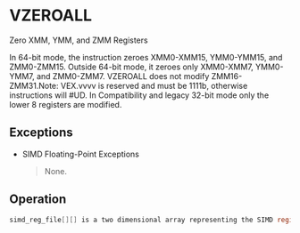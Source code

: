 # VZEROALL

Zero XMM, YMM, and ZMM Registers

In 64-bit mode, the instruction zeroes XMM0-XMM15, YMM0-YMM15, and ZMM0-ZMM15.
Outside 64-bit mode, it zeroes only XMM0-XMM7, YMM0-YMM7, and ZMM0-ZMM7.
VZEROALL does not modify ZMM16-ZMM31.Note: VEX.vvvv is reserved and must be 1111b, otherwise instructions will #UD.
In Compatibility and legacy 32-bit mode only the lower 8 registers are modified.

## Exceptions

- SIMD Floating-Point Exceptions
  > None.

## Operation

```C
simd_reg_file[][] is a two dimensional array representing the SIMD register file containing all the overlapping xmm, ymm, and zmm registers present in that implementation. The major dimension is the register number: 0 for xmm0, ymm0, and zmm0; 1 for xmm1, ymm1, and zmm1; etc. The minor dimension size is the width of the implemented SIMD state measured in bits. On a machine supporting Intel AVX-512, the width is 512.VZEROALL (VEX.256 encoded version)IF (64-bit mode)limit :=15ELSElimit := 7FOR i in 0 .. limit:simd_reg_file[i][MAXVL-1:0] := 0Intel C/C++ Compiler Intrinsic EquivalentVZEROALL: _mm256_zeroall()
```
